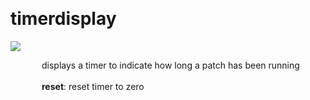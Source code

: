 
<a name=timerdisplay></a><br>
# <b>timerdisplay</b>
<img src="../images/timerdisplay.png"><br>
<div style="display:inline-block;margin-left:50px;">
displays a timer to indicate how long a patch has been running<br/><br/>
<b>reset</b>: reset timer to zero<br>
